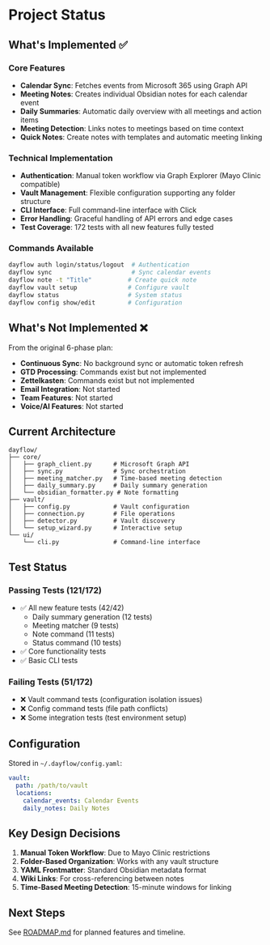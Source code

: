 # Project Status

## What's Implemented ✅

### Core Features
- **Calendar Sync**: Fetches events from Microsoft 365 using Graph API
- **Meeting Notes**: Creates individual Obsidian notes for each calendar event
- **Daily Summaries**: Automatic daily overview with all meetings and action items
- **Meeting Detection**: Links notes to meetings based on time context
- **Quick Notes**: Create notes with templates and automatic meeting linking

### Technical Implementation
- **Authentication**: Manual token workflow via Graph Explorer (Mayo Clinic compatible)
- **Vault Management**: Flexible configuration supporting any folder structure
- **CLI Interface**: Full command-line interface with Click
- **Error Handling**: Graceful handling of API errors and edge cases
- **Test Coverage**: 172 tests with all new features fully tested

### Commands Available
```bash
dayflow auth login/status/logout  # Authentication
dayflow sync                      # Sync calendar events
dayflow note -t "Title"          # Create quick note
dayflow vault setup              # Configure vault
dayflow status                   # System status
dayflow config show/edit         # Configuration
```

## What's Not Implemented ❌

From the original 6-phase plan:
- **Continuous Sync**: No background sync or automatic token refresh
- **GTD Processing**: Commands exist but not implemented
- **Zettelkasten**: Commands exist but not implemented
- **Email Integration**: Not started
- **Team Features**: Not started
- **Voice/AI Features**: Not started

## Current Architecture

```
dayflow/
├── core/
│   ├── graph_client.py      # Microsoft Graph API
│   ├── sync.py              # Sync orchestration
│   ├── meeting_matcher.py   # Time-based meeting detection
│   ├── daily_summary.py     # Daily summary generation
│   └── obsidian_formatter.py # Note formatting
├── vault/
│   ├── config.py            # Vault configuration
│   ├── connection.py        # File operations
│   ├── detector.py          # Vault discovery
│   └── setup_wizard.py      # Interactive setup
└── ui/
    └── cli.py               # Command-line interface
```

## Test Status

### Passing Tests (121/172)
- ✅ All new feature tests (42/42)
  - Daily summary generation (12 tests)
  - Meeting matcher (9 tests)
  - Note command (11 tests)
  - Status command (10 tests)
- ✅ Core functionality tests
- ✅ Basic CLI tests

### Failing Tests (51/172)
- ❌ Vault command tests (configuration isolation issues)
- ❌ Config command tests (file path conflicts)
- ❌ Some integration tests (test environment setup)

## Configuration

Stored in `~/.dayflow/config.yaml`:
```yaml
vault:
  path: /path/to/vault
  locations:
    calendar_events: Calendar Events
    daily_notes: Daily Notes
```

## Key Design Decisions

1. **Manual Token Workflow**: Due to Mayo Clinic restrictions
2. **Folder-Based Organization**: Works with any vault structure
3. **YAML Frontmatter**: Standard Obsidian metadata format
4. **Wiki Links**: For cross-referencing between notes
5. **Time-Based Meeting Detection**: 15-minute windows for linking

## Next Steps

See [ROADMAP.md](ROADMAP.md) for planned features and timeline.
